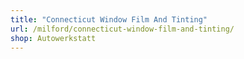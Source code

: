 ```yaml
---
title: "Connecticut Window Film And Tinting"
url: /milford/connecticut-window-film-and-tinting/
shop: Autowerkstatt
---
```

